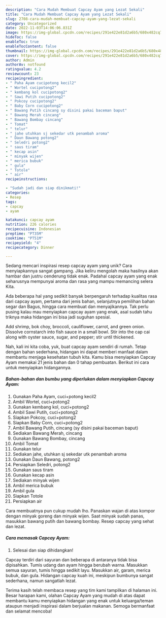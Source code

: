 ```yaml
---
description: "Cara Mudah Membuat Capcay Ayam yang Lezat Sekali"
title: "Cara Mudah Membuat Capcay Ayam yang Lezat Sekali"
slug: 2708-cara-mudah-membuat-capcay-ayam-yang-lezat-sekali
category: Uncategorized
date: 2022-11-03T14:06:06.831Z
image: https://img-global.cpcdn.com/recipes/291e422e81d2a6b5/680x482cq70/capcay-ayam-foto-resep-utama.jpg
hideToc: false
enableToc: true
enableTocContent: false
thumbnail: https://img-global.cpcdn.com/recipes/291e422e81d2a6b5/680x482cq70/capcay-ayam-foto-resep-utama.jpg
cover: https://img-global.cpcdn.com/recipes/291e422e81d2a6b5/680x482cq70/capcay-ayam-foto-resep-utama.jpg
author: Admin
authorAv: notfound
ratingvalue: 4.2
reviewcount: 23
recipeingredient:
- " Paha Ayam cucipotong kecil2"
- " Wortel cucipotong2"
- " kembang kol cucipotong2"
- " Sawi Putih cucipotong2"
- " Pokcoy cucipotong2"
- " Baby Corn cucipotong2"
- " Bawang Putih cincang sy disini pakai baceman baput"
- " Bawang Merah cincang"
- " Bawang Bombay cincang"
- " Tomat"
- " telur"
- " jahe utuhkan sj sekedar utk penambah aroma"
- " Daun Bawang potong2"
- " Seledri potong2"
- " saus tiram"
- " kecap asin"
- " minyak wijen"
- " merica bubuk"
- " gula"
- " Totole"
- " air"
recipeinstructions:

- "Sudah jadi dan siap dinikmati!"
categories:
- Resep
tags:
- capcay
- ayam

katakunci: capcay ayam 
nutrition: 226 calories
recipecuisine: Indonesian
preptime: "PT35M"
cooktime: "PT51M"
recipeyield: "4"
recipecategory: Dinner

---
```





Sedang mencari inspirasi resep capcay ayam yang unik? Cara menyiapkannya sangat gampang. Jika keliru mengolah maka hasilnya akan hambar dan justru cenderung tidak enak. Padahal capcay ayam yang enak seharusnya mempunyai aroma dan rasa yang mampu memancing selera Kita.





Ada beberapa hal yang sedikit banyak berpengaruh terhadap kualitas rasa dari capcay ayam, pertama dari jenis bahan, selanjutnya pemilihan bahan segar dan Bagus, hingga cara membuat dan menyajikannya. Tak perlu pusing kalau mau menyiapkan capcay ayam yang enak,      asal sudah tahu triknya maka hidangan ini bisa jadi suguhan spesial.














Add shrimp, bok choy, broccoli, cauliflower, carrot, and green onion. Dissolve cornstarch into fish sauce in a small bowl. Stir into the cap cai along with oyster sauce, sugar, and pepper; stir until thickened.






Nah, kali ini kita coba, yuk, buat capcay ayam sendiri di rumah. Tetap dengan bahan sederhana, hidangan ini dapat memberi manfaat dalam membantu menjaga kesehatan tubuh kita. Kamu bisa menyiapkan Capcay Ayam memakai 21 jenis bahan dan 0 tahap pembuatan. Berikut ini cara untuk menyiapkan hidangannya.

<!--inarticleads1-->

##### Bahan-bahan dan bumbu yang diperlukan dalam menyiapkan Capcay Ayam:

1. Gunakan  Paha Ayam, cuci+potong kecil2
1. Ambil  Wortel, cuci+potong2
1. Gunakan  kembang kol, cuci+potong2
1. Ambil  Sawi Putih, cuci+potong2
1. Siapkan  Pokcoy, cuci+potong2
1. Siapkan  Baby Corn, cuci+potong2
1. Ambil  Bawang Putih, cincang (sy disini pakai baceman baput)
1. Sediakan  Bawang Merah, cincang
1. Gunakan  Bawang Bombay, cincang
1. Ambil  Tomat
1. Gunakan  telur
1. Sediakan  jahe, utuhkan sj sekedar utk penambah aroma
1. Gunakan  Daun Bawang, potong2
1. Persiapkan  Seledri, potong2
1. Gunakan  saus tiram
1. Gunakan  kecap asin
1. Sediakan  minyak wijen
1. Ambil  merica bubuk
1. Ambil  gula
1. Siapkan  Totole
1. Persiapkan  air


Cara membuatnya pun cukup mudah lho. Panaskan wajan di atas kompor dengan minyak goreng dan minyak wijen. Saat minyak sudah panas, masukkan bawang putih dan bawang bombay. Resep capcay yang sehat dan lezat. 

<!--inarticleads2-->

##### Cara memasak Capcay Ayam:


1. Selesai dan siap dihidangkan!

Capcay terdiri dari sayuran dan beberapa di antaranya tidak bisa dipisahkan. Tumis udang dan ayam hingga berubah warna. Masukkan semua sayuran, tumis hingga sedikit layu. Masukkan air, garam, merica bubuk, dan gula. Hidangan capcay kuah ini, meskipun bumbunya sangat sederhana, namun sangatlah lezat. 

Terima kasih telah membaca resep yang tim kami tampilkan di halaman ini. Besar harapan kami, olahan Capcay Ayam yang mudah di atas dapat membantu kamu menyiapkan hidangan yang enak untuk keluarga/teman ataupun menjadi inspirasi dalam berjualan makanan. Semoga bermanfaat dan selamat mencoba!
